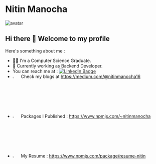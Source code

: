 

<!--
**nitinmanocha/nitinmanocha** is a ✨ _special_ ✨ repository because its `README.md` (this file) appears on your GitHub profile.

Here are some ideas to get you started:

- 🔭 I’m currently working on ...
- 🌱 I’m currently learning ...
- 👯 I’m looking to collaborate on ...
- 🤔 I’m looking for help with ...
-  Ask me about ...
- 📫 How to reach me: ...
- 😄 Pronouns: ...
- ⚡ Fun fact: ...
-->
# Nitin Manocha 

<img src="https://res.cloudinary.com/thewanderlusts-in/image/upload/v1595315346/skoxm2dk0fayjzapjku0.gif" alt="avatar"/>

## Hi there 👋  Welcome to my profile

Here's something about me :

- 💁‍♀️ I'm a Computer Science Graduate.
- 📖 Currently working as Backend Developer. 
-  You can reach me at : [![Linkedin Badge](https://img.shields.io/badge/-LinkedIn-blue?style=flat-square&logo=Linkedin&logoColor=white&link=https://www.linkedin.com/in/anushka-yadav/)](https://www.linkedin.com/in/nitin-manocha-645575147/)
 - [<img src="https://res.cloudinary.com/thewanderlusts-in/image/upload/v1595314614/tgshdjr2qdmtos6kzmxw.svg" width = "3%" alt="medium"/>](https://medium.com/@nitinmanocha16) &nbsp; Check my blogs at https://medium.com/@nitinmanocha16
 - [<img src="https://res.cloudinary.com/thewanderlusts-in/image/upload/v1595314614/w1o5xi4jrcdpgeqmcerm.svg" width = "3%" alt="medium"/>](https://www.npmjs.com/~nitinmanocha) &nbsp;  Packages I Published : https://www.npmjs.com/~nitinmanocha
 - [<img src="https://res.cloudinary.com/thewanderlusts-in/image/upload/v1595314916/xeuefvb9yrrwihbdoqlk.jpg" width = "3%" alt="medium"/>](https://www.npmjs.com/~nitinmanocha) &nbsp; My Resume : https://www.npmjs.com/package/resume-nitin
